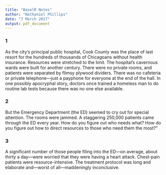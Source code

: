 ```yaml
---
title: "BaselR Notes"
author: "Nathaniel Phillips"
date: "7 March 2017"
output: pdf_document
---
```




### 1

As the city’s principal public hospital, Cook County was the place of last resort for the hundreds of thousands of Chicagoans without health insurance. Resources were stretched to the limit. The hospital’s cavernous wards were built for another century. There were no private rooms, and patients were separated by flimsy plywood dividers. There was no cafeteria or private telephone—just a payphone for everyone at the end of the hall. In one possibly apocryphal story, doctors once trained a homeless man to do routine lab tests because there was no one else available.


### 2

But the Emergency Department (the ED) seemed to cry out for special attention. The rooms were jammed. A staggering 250,000 patients came through the ED every year. How do you figure out who needs what? How do you figure out how to direct resources to those who need them the most?”


### 3

A significant number of those people filing into the ED—on average, about thirty a day—were worried that they were having a heart attack.  Chest-pain patients were resource-intensive. The treatment protocol was long and elaborate and—worst of all—maddeningly inconclusive.

